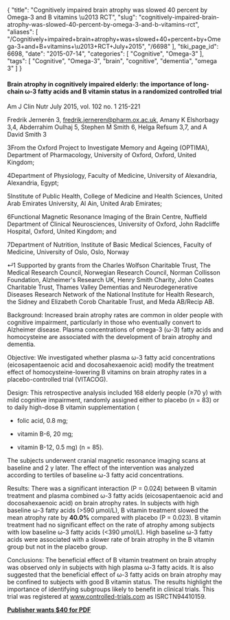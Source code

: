 {
    "title": "Cognitively impaired brain atrophy was slowed 40 percent by Omega-3 and B vitamins \u2013 RCT",
    "slug": "cognitively-impaired-brain-atrophy-was-slowed-40-percent-by-omega-3-and-b-vitamins-rct",
    "aliases": [
        "/Cognitively+impaired+brain+atrophy+was+slowed+40+percent+by+Omega-3+and+B+vitamins+\u2013+RCT+July+2015",
        "/6698"
    ],
    "tiki_page_id": 6698,
    "date": "2015-07-14",
    "categories": [
        "Cognitive",
        "Omega-3"
    ],
    "tags": [
        "Cognitive",
        "Omega-3",
        "brain",
        "cognitive",
        "dementia",
        "omega 3"
    ]
}


#### Brain atrophy in cognitively impaired elderly: the importance of long-chain ω-3 fatty acids and B vitamin status in a randomized controlled trial

Am J Clin Nutr July 2015, vol. 102 no. 1 215-221

Fredrik Jernerén 3, fredrik.jerneren@pharm.ox.ac.uk, Amany K Elshorbagy 3,4, Abderrahim Oulhaj 5, Stephen M Smith 6, Helga Refsum 3,7, and A David Smith 3

3From the Oxford Project to Investigate Memory and Ageing (OPTIMA), Department of Pharmacology, University of Oxford, Oxford, United Kingdom;

4Department of Physiology, Faculty of Medicine, University of Alexandria, Alexandria, Egypt;

5Institute of Public Health, College of Medicine and Health Sciences, United Arab Emirates University, Al Ain, United Arab Emirates;

6Functional Magnetic Resonance Imaging of the Brain Centre, Nuffield Department of Clinical Neurosciences, University of Oxford, John Radcliffe Hospital, Oxford, United Kingdom; and

7Department of Nutrition, Institute of Basic Medical Sciences, Faculty of Medicine, University of Oslo, Oslo, Norway

↵1 Supported by grants from the Charles Wolfson Charitable Trust, The Medical Research Council, Norwegian Research Council, Norman Collisson Foundation, Alzheimer's Research UK, Henry Smith Charity, John Coates Charitable Trust, Thames Valley Dementias and Neurodegenerative Diseases Research Network of the National Institute for Health Research, the Sidney and Elizabeth Corob Charitable Trust, and Meda AB/Recip AB.

Background: Increased brain atrophy rates are common in older people with cognitive impairment, particularly in those who eventually convert to Alzheimer disease. Plasma concentrations of omega-3 (ω-3) fatty acids and homocysteine are associated with the development of brain atrophy and dementia.

Objective: We investigated whether plasma ω-3 fatty acid concentrations (eicosapentaenoic acid and docosahexaenoic acid) modify the treatment effect of homocysteine-lowering B vitamins on brain atrophy rates in a placebo-controlled trial (VITACOG).

Design: This retrospective analysis included 168 elderly people (≥70 y) with mild cognitive impairment, randomly assigned either to placebo (n = 83) or to daily high-dose B vitamin supplementation (

* folic acid, 0.8 mg; 

* vitamin B-6, 20 mg; 

* vitamin B-12, 0.5 mg) (n = 85). 

The subjects underwent cranial magnetic resonance imaging scans at baseline and 2 y later. The effect of the intervention was analyzed according to tertiles of baseline ω-3 fatty acid concentrations.

Results: There was a significant interaction (P = 0.024) between B vitamin treatment and plasma combined ω-3 fatty acids (eicosapentaenoic acid and docosahexaenoic acid) on brain atrophy rates. In subjects with high baseline ω-3 fatty acids (>590 μmol/L), B vitamin treatment slowed the mean atrophy rate by  **40.0%** compared with placebo (P = 0.023). B vitamin treatment had no significant effect on the rate of atrophy among subjects with low baseline ω-3 fatty acids (<390 μmol/L). High baseline ω-3 fatty acids were associated with a slower rate of brain atrophy in the B vitamin group but not in the placebo group.

Conclusions: The beneficial effect of B vitamin treatment on brain atrophy was observed only in subjects with high plasma ω-3 fatty acids. It is also suggested that the beneficial effect of ω-3 fatty acids on brain atrophy may be confined to subjects with good B vitamin status. The results highlight the importance of identifying subgroups likely to benefit in clinical trials. This trial was registered at www.controlled-trials.com as ISRCTN94410159.

 **[Publisher wants $40 for PDF](http://ajcn.nutrition.org/content/102/1/215.full.pdf+html)**